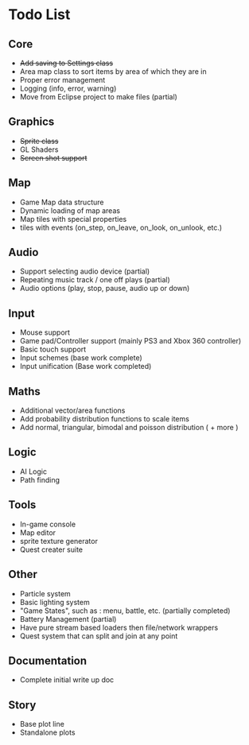 Todo List
=========

Core
----

* ~~Add saving to Settings class~~
* Area map class to sort items by area of which they are in
* Proper error management
* Logging (info, error, warning)
* Move from Eclipse project to make files (partial)

Graphics
--------

* ~~Sprite class~~
* GL Shaders
* ~~Screen shot support~~

Map
---

* Game Map data structure
* Dynamic loading of map areas
* Map tiles with special properties
* tiles with events (on_step, on_leave, on_look, on_unlook, etc.)

Audio
-----

* Support selecting audio device (partial)
* Repeating music track / one off plays (partial)
* Audio options (play, stop, pause, audio up or down)

Input
-----

* Mouse support
* Game pad/Controller support (mainly PS3 and Xbox 360 controller)
* Basic touch support
* Input schemes (base work complete)
* Input unification (Base work completed)

Maths
-----

* Additional vector/area functions
* Add probability distribution functions to scale items
* Add normal, triangular, bimodal and poisson distribution ( + more )

Logic
-----

* AI Logic
* Path finding

Tools
-----

* In-game console
* Map editor
* sprite texture generator
* Quest creater suite

Other
-----

* Particle system
* Basic lighting system
* "Game States", such as : menu, battle, etc. (partially completed)
* Battery Management (partial)
* Have pure stream based loaders then file/network wrappers
* Quest system that can split and join at any point

Documentation
-------------

* Complete initial write up doc

Story
-----

* Base plot line
* Standalone plots
